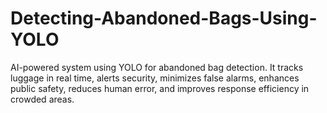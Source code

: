 # Detecting-Abandoned-Bags-Using-YOLO
AI-powered system using YOLO for abandoned bag detection. It tracks luggage in real time, alerts security, minimizes false alarms, enhances public safety, reduces human error, and improves response efficiency in crowded areas.
